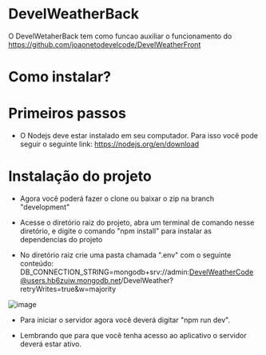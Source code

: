 # DevelWeatherBack

O DevelWetaherBack tem como funcao auxiliar o funcionamento do https://github.com/joaonetodevelcode/DevelWeatherFront

# Como instalar?

# Primeiros passos

- O Nodejs deve estar instalado em seu computador. Para isso você pode seguir o seguinte link: https://nodejs.org/en/download
  

# Instalação do projeto

- Agora você poderá fazer o clone ou baixar o zip na branch "development"


- Acesse o diretório raiz do projeto, abra um terminal de comando nesse diretório, e digite o comando "npm install" para instalar as dependencias do projeto


- No diretório raiz crie uma pasta chamada ".env" com o seguinte conteúdo: DB_CONNECTION_STRING=mongodb+srv://admin:DevelWeatherCode@users.hb6zuiw.mongodb.net/DevelWeather?retryWrites=true&w=majority
  
 ![image](https://github.com/joaonetodevelcode/DevelWeatherBack/assets/146693349/e04ca290-fb43-4b10-9533-5fbba610c038)




- Para iniciar o servidor agora você deverá digitar "npm run dev".


- Lembrando que para que você tenha acesso ao aplicativo o servidor deverá estar ativo.
